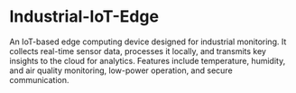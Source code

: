 # Industrial-IoT-Edge
An IoT-based edge computing device designed for industrial monitoring. It collects real-time sensor data, processes it locally, and transmits key insights to the cloud for analytics. Features include temperature, humidity, and air quality monitoring, low-power operation, and secure communication.
